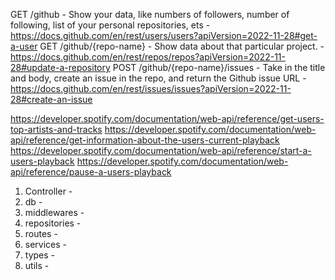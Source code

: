 GET /github - Show your data, like numbers of followers, number of following, list of your personal repositories, ets - https://docs.github.com/en/rest/users/users?apiVersion=2022-11-28#get-a-user
GET /github/{repo-name} - Show data about that particular project. - https://docs.github.com/en/rest/repos/repos?apiVersion=2022-11-28#update-a-repository
POST /github/{repo-name}/issues - Take in the title and body, create an issue in the repo, and return the Github issue URL - https://docs.github.com/en/rest/issues/issues?apiVersion=2022-11-28#create-an-issue


https://developer.spotify.com/documentation/web-api/reference/get-users-top-artists-and-tracks
https://developer.spotify.com/documentation/web-api/reference/get-information-about-the-users-current-playback
https://developer.spotify.com/documentation/web-api/reference/start-a-users-playback
https://developer.spotify.com/documentation/web-api/reference/pause-a-users-playback




1. Controller - 
2. db - 
3. middlewares - 
4. repositories - 
5. routes - 
6. services - 
7. types - 
8. utils - 